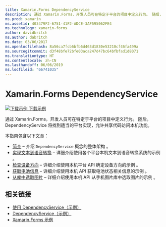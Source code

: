 ```yaml
---
title: Xamarin.Forms DependencyService
description: 通过 Xamarin.Forms，开发人员可在特定于平台的项目中定义行为。 随后，DependencyService 将找到适当的平台实现，允许共享代码访问本机功能。
ms.prod: xamarin
ms.assetid: 403479F2-6751-41F2-ADCE-3AF595062FE4
ms.technology: xamarin-forms
author: davidbritch
ms.author: dabritch
ms.date: 03/06/2017
ms.openlocfilehash: 8a56ca7fcb6bfb6d463d1830e53210cf46fa499a
ms.sourcegitcommit: d3f48bfe72bfe03aca247d47bc64bfbfad1d8071
ms.translationtype: HT
ms.contentlocale: zh-CN
ms.lasthandoff: 06/06/2019
ms.locfileid: "66741035"
---
```

# <a name="xamarinforms-dependencyservice"></a>Xamarin.Forms DependencyService

[![下载示例](~/media/shared/download.png) 下载示例](https://developer.xamarin.com/samples/xamarin-forms/UsingDependencyService/)

通过 Xamarin.Forms，开发人员可在特定于平台的项目中定义行为。  随后，DependencyService 将找到适当的平台实现，允许共享代码访问本机功能。

本指南包含以下文章：

- [简介](introduction.md) &ndash; 介绍 `DependencyService` 概念的整体架构  。
- [实现文本到语音转换](text-to-speech.md) &ndash; 详细介绍使用各个平台本机文本到语音转换系统的示例  。
- [检查设备方向](device-orientation.md) &ndash; 详细介绍使用本机平台 API 确定设备方向的示例  。
- [获取电池信息](battery-info.md) &ndash; 详细介绍使用本机 API 获取电池状态相关信息的示例  。
- [从库中选取图片](photo-picker.md) &ndash; 详细介绍使用本机 API 从手机图片库中选取图片的示例  。


## <a name="related-links"></a>相关链接

- [使用 DependencyService（示例）](https://developer.xamarin.com/samples/xamarin-forms/UsingDependencyService/)
- [DependencyService（示例）](https://developer.xamarin.com/samples/xamarin-forms/DependencyService/)
- [Xamarin.Forms 示例](https://github.com/xamarin/xamarin-forms-samples)
